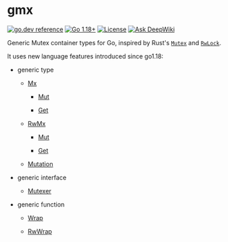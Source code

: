 # gmx

[![go.dev reference](https://img.shields.io/badge/go.dev-reference-007d9c?logo=go&logoColor=white)](https://pkg.go.dev/github.com/btwiuse/gmx?tab=doc)
[![Go 1.18+](https://img.shields.io/github/go-mod/go-version/btwiuse/gmx)](https://golang.org/dl/)
[![License](https://img.shields.io/github/license/btwiuse/gmx?color=%23000&style=flat-round)](https://github.com/btwiuse/gmx/blob/main/LICENSE)
[![Ask DeepWiki](https://deepwiki.com/badge.svg)](https://deepwiki.com/btwiuse/gmx)

Generic Mutex container types for Go, inspired by Rust's
[`Mutex`](https://doc.rust-lang.org/std/sync/struct.Mutex.html) and
[`RwLock`](https://doc.rust-lang.org/std/sync/struct.RwLock.html).

It uses new language features introduced since go1.18:

- generic type

  - [Mx](https://pkg.go.dev/github.com/btwiuse/gmx#Mx)

    - [Mut](https://pkg.go.dev/github.com/btwiuse/gmx#Mx.Mut)

    - [Get](https://pkg.go.dev/github.com/btwiuse/gmx#Mx.Get)

  - [RwMx](https://pkg.go.dev/github.com/btwiuse/gmx#RwMx)

    - [Mut](https://pkg.go.dev/github.com/btwiuse/gmx#RwMx.Mut)

    - [Get](https://pkg.go.dev/github.com/btwiuse/gmx#RwMx.Get)

  - [Mutation](https://pkg.go.dev/github.com/btwiuse/gmx#Mutation)

- generic interface

  - [Mutexer](https://pkg.go.dev/github.com/btwiuse/gmx#Mutexer)

- generic function

  - [Wrap](https://pkg.go.dev/github.com/btwiuse/gmx#Wrap)

  - [RwWrap](https://pkg.go.dev/github.com/btwiuse/gmx#RwWrap)
